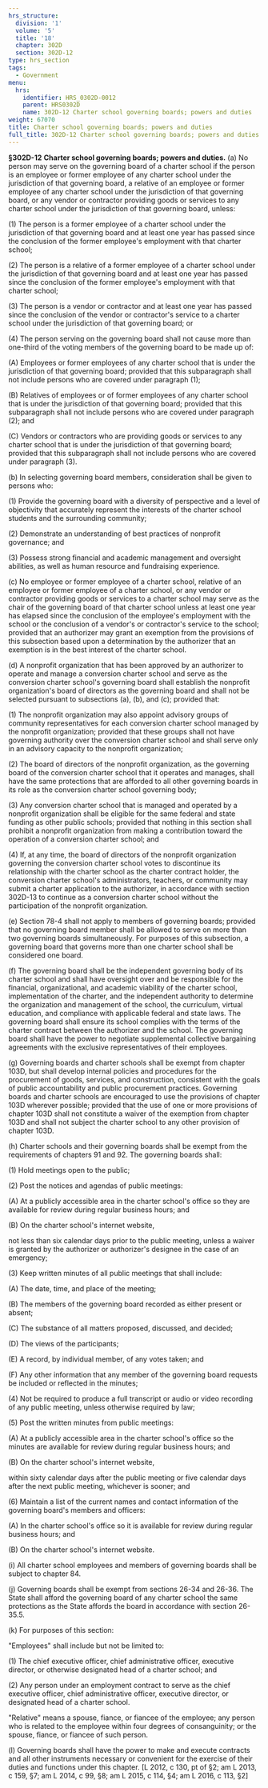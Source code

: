 ```yaml
---
hrs_structure:
  division: '1'
  volume: '5'
  title: '18'
  chapter: 302D
  section: 302D-12
type: hrs_section
tags:
  - Government
menu:
  hrs:
    identifier: HRS_0302D-0012
    parent: HRS0302D
    name: 302D-12 Charter school governing boards; powers and duties
weight: 67070
title: Charter school governing boards; powers and duties
full_title: 302D-12 Charter school governing boards; powers and duties
---
```

**§302D-12** **Charter school governing boards; powers and duties.** (a) No person may serve on the governing board of a charter school if the person is an employee or former employee of any charter school under the jurisdiction of that governing board, a relative of an employee or former employee of any charter school under the jurisdiction of that governing board, or any vendor or contractor providing goods or services to any charter school under the jurisdiction of that governing board, unless:

(1) The person is a former employee of a charter school under the jurisdiction of that governing board and at least one year has passed since the conclusion of the former employee's employment with that charter school;

(2) The person is a relative of a former employee of a charter school under the jurisdiction of that governing board and at least one year has passed since the conclusion of the former employee's employment with that charter school;

(3) The person is a vendor or contractor and at least one year has passed since the conclusion of the vendor or contractor's service to a charter school under the jurisdiction of that governing board; or

(4) The person serving on the governing board shall not cause more than one-third of the voting members of the governing board to be made up of:

(A) Employees or former employees of any charter school that is under the jurisdiction of that governing board; provided that this subparagraph shall not include persons who are covered under paragraph (1);

(B) Relatives of employees or of former employees of any charter school that is under the jurisdiction of that governing board; provided that this subparagraph shall not include persons who are covered under paragraph (2); and

(C) Vendors or contractors who are providing goods or services to any charter school that is under the jurisdiction of that governing board; provided that this subparagraph shall not include persons who are covered under paragraph (3).

(b) In selecting governing board members, consideration shall be given to persons who:

(1) Provide the governing board with a diversity of perspective and a level of objectivity that accurately represent the interests of the charter school students and the surrounding community;

(2) Demonstrate an understanding of best practices of nonprofit governance; and

(3) Possess strong financial and academic management and oversight abilities, as well as human resource and fundraising experience.

(c) No employee or former employee of a charter school, relative of an employee or former employee of a charter school, or any vendor or contractor providing goods or services to a charter school may serve as the chair of the governing board of that charter school unless at least one year has elapsed since the conclusion of the employee's employment with the school or the conclusion of a vendor's or contractor's service to the school; provided that an authorizer may grant an exemption from the provisions of this subsection based upon a determination by the authorizer that an exemption is in the best interest of the charter school.

(d) A nonprofit organization that has been approved by an authorizer to operate and manage a conversion charter school and serve as the conversion charter school's governing board shall establish the nonprofit organization's board of directors as the governing board and shall not be selected pursuant to subsections (a), (b), and (c); provided that:

(1) The nonprofit organization may also appoint advisory groups of community representatives for each conversion charter school managed by the nonprofit organization; provided that these groups shall not have governing authority over the conversion charter school and shall serve only in an advisory capacity to the nonprofit organization;

(2) The board of directors of the nonprofit organization, as the governing board of the conversion charter school that it operates and manages, shall have the same protections that are afforded to all other governing boards in its role as the conversion charter school governing body;

(3) Any conversion charter school that is managed and operated by a nonprofit organization shall be eligible for the same federal and state funding as other public schools; provided that nothing in this section shall prohibit a nonprofit organization from making a contribution toward the operation of a conversion charter school; and

(4) If, at any time, the board of directors of the nonprofit organization governing the conversion charter school votes to discontinue its relationship with the charter school as the charter contract holder, the conversion charter school's administrators, teachers, or community may submit a charter application to the authorizer, in accordance with section 302D-13 to continue as a conversion charter school without the participation of the nonprofit organization.

(e) Section 78-4 shall not apply to members of governing boards; provided that no governing board member shall be allowed to serve on more than two governing boards simultaneously. For purposes of this subsection, a governing board that governs more than one charter school shall be considered one board.

(f) The governing board shall be the independent governing body of its charter school and shall have oversight over and be responsible for the financial, organizational, and academic viability of the charter school, implementation of the charter, and the independent authority to determine the organization and management of the school, the curriculum, virtual education, and compliance with applicable federal and state laws. The governing board shall ensure its school complies with the terms of the charter contract between the authorizer and the school. The governing board shall have the power to negotiate supplemental collective bargaining agreements with the exclusive representatives of their employees.

(g) Governing boards and charter schools shall be exempt from chapter 103D, but shall develop internal policies and procedures for the procurement of goods, services, and construction, consistent with the goals of public accountability and public procurement practices. Governing boards and charter schools are encouraged to use the provisions of chapter 103D wherever possible; provided that the use of one or more provisions of chapter 103D shall not constitute a waiver of the exemption from chapter 103D and shall not subject the charter school to any other provision of chapter 103D.

(h) Charter schools and their governing boards shall be exempt from the requirements of chapters 91 and 92\. The governing boards shall:

(1) Hold meetings open to the public;

(2) Post the notices and agendas of public meetings:

(A) At a publicly accessible area in the charter school's office so they are available for review during regular business hours; and

(B) On the charter school's internet website,

not less than six calendar days prior to the public meeting, unless a waiver is granted by the authorizer or authorizer's designee in the case of an emergency;

(3) Keep written minutes of all public meetings that shall include:

(A) The date, time, and place of the meeting;

(B) The members of the governing board recorded as either present or absent;

(C) The substance of all matters proposed, discussed, and decided;

(D) The views of the participants;

(E) A record, by individual member, of any votes taken; and

(F) Any other information that any member of the governing board requests be included or reflected in the minutes;

(4) Not be required to produce a full transcript or audio or video recording of any public meeting, unless otherwise required by law;

(5) Post the written minutes from public meetings:

(A) At a publicly accessible area in the charter school's office so the minutes are available for review during regular business hours; and

(B) On the charter school's internet website,

within sixty calendar days after the public meeting or five calendar days after the next public meeting, whichever is sooner; and

(6) Maintain a list of the current names and contact information of the governing board's members and officers:

(A) In the charter school's office so it is available for review during regular business hours; and

(B) On the charter school's internet website.

(i) All charter school employees and members of governing boards shall be subject to chapter 84.

(j) Governing boards shall be exempt from sections 26-34 and 26-36\. The State shall afford the governing board of any charter school the same protections as the State affords the board in accordance with section 26-35.5.

(k) For purposes of this section:

"Employees" shall include but not be limited to:

(1) The chief executive officer, chief administrative officer, executive director, or otherwise designated head of a charter school; and

(2) Any person under an employment contract to serve as the chief executive officer, chief administrative officer, executive director, or designated head of a charter school.

"Relative" means a spouse, fiance, or fiancee of the employee; any person who is related to the employee within four degrees of consanguinity; or the spouse, fiance, or fiancee of such person.

(l) Governing boards shall have the power to make and execute contracts and all other instruments necessary or convenient for the exercise of their duties and functions under this chapter. [L 2012, c 130, pt of §2; am L 2013, c 159, §7; am L 2014, c 99, §8; am L 2015, c 114, §4; am L 2016, c 113, §2]